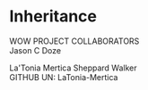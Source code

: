 # Inheritance

WOW PROJECT COLLABORATORS<br>
Jason C Doze<br>

La'Tonia Mertica Sheppard Walker<br>
GITHUB UN: LaTonia-Mertica<br>


